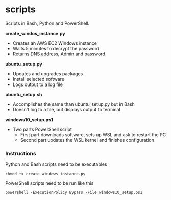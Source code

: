 # scripts
Scripts in Bash, Python and PowerShell.

**create_windos_instance.py**
* Creates an AWS EC2 Windows instance
* Waits 5 minutes to decrypt the password
* Returns DNS address, Admin and password

**ubuntu_setup.py**
* Updates and upgrades packages
* Install selected software
* Logs output to a log file

**ubuntu_setup.sh**
* Accomplishes the same than ubuntu_setup.py but in Bash
* Doesn't log to a file, but displays output to terminal

**windows10_setup.ps1**
- Two parts PowerShell script
  - First part downloads software, sets up WSL and ask to restart the PC
  - Second part updates the WSL kernel and finishes configuration

### Instructions
Python and Bash scripts need to be executables
```
chmod +x create_windows_instance.py
```
PowerShell scripts need to be run like this
```
powershell -ExecutionPolicy Bypass -File windows10_setup.ps1
```
